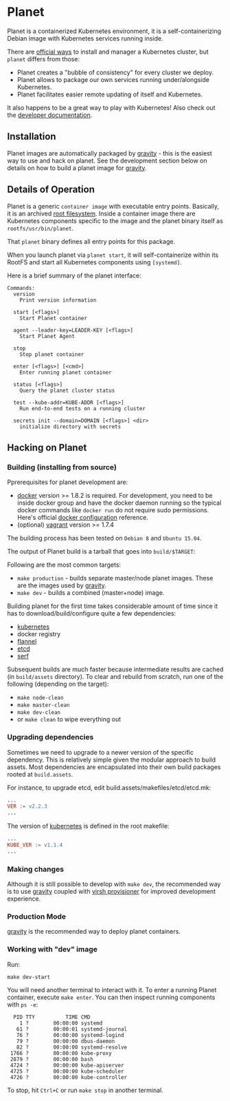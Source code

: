 # Planet

Planet is a containerized Kubernetes environment, it is a self-containerizing Debian image with
Kubernetes services running inside. 

There are [official ways] to install and manager a Kubernetes cluster, but `planet` differs from those:

* Planet creates a "bubble of consistency" for every cluster we deploy.
* Planet allows to package our own services running under/alongside Kubernetes.
* Planet facilitates easier remote updating of itself and Kubernetes.

It also happens to be a great way to play with Kubernetes!
Also check out the [developer documentation](docs/README.md).

## Installation

Planet images are automatically packaged by [gravity] - this is the easiest way to use and hack on planet.
See the development section below on details on how to build a planet image for [gravity].

## Details of Operation

Planet is a generic `container image` with executable entry points. Basically, it is an archived [root filesystem].
Inside a container image there are Kubernetes components specific to the image and the planet binary itself as `rootfs/usr/bin/planet`.

That `planet` binary defines all entry points for this package.

When you launch planet via `planet start`, it will self-containerize within its RootFS and start all Kubernetes
components using `[systemd]`.

Here is a brief summary of the planet interface:
```
Commands:
  version
    Print version information

  start [<flags>]
    Start Planet container

  agent --leader-key=LEADER-KEY [<flags>]
    Start Planet Agent

  stop
    Stop planet container

  enter [<flags>] [<cmd>]
    Enter running planet container

  status [<flags>]
    Query the planet cluster status

  test --kube-addr=KUBE-ADDR [<flags>]
    Run end-to-end tests on a running cluster

  secrets init --domain=DOMAIN [<flags>] <dir>
    initialize directory with secrets
```

## Hacking on Planet

### Building (installing from source)

Pprerequisites for planet development are:
 - [docker] version >= 1.8.2 is required. For development, you need to be
   inside docker group and have the docker daemon running so the typical docker commands like `docker run`
   do not require sudo permissions. Here's official [docker configuration] reference.
 - (optional) [vagrant] version >= 1.7.4

The building process has been tested on `Debian 8` and `Ubuntu 15.04`.

The output of Planet build is a tarball that goes into `build/$TARGET`:

Following are the most common targets:

 - `make production` - builds separate master/node planet images. These are the images used by [gravity].
 - `make dev` - builds a combined (master+node) image.

Building planet for the first time takes considerable amount of time since it has to download/build/configure
quite a few dependencies:
 - [kubernetes]
 - docker registry
 - [flannel]
 - [etcd]
 - [serf]

Subsequent builds are much faster because intermediate results are cached (in `build/assets` directory).
To clear and rebuild from scratch, run one of the following (depending on the target):

 - `make node-clean`
 - `make master-clean`
 - `make dev-clean`
 - or `make clean` to wipe everything out

### Upgrading dependencies

Sometimes we need to upgrade to a newer version of the specific dependency. This is relatively simple given
the modular approach to build assets. Most dependencies are encapsulated into their own build packages rooted
at `build.assets`.

For instance, to upgrade etcd, edit build.assets/makefiles/etcd/etcd.mk:

```Makefile
...
VER := v2.2.3
...
```

The version of [kubernetes] is defined in the root makefile:

```Makefile
...
KUBE_VER := v1.1.4
...
```

### Making changes

Although it is still possible to develop with `make dev`, the recommended way is to use [gravity] coupled with
[virsh provisioner] for improved development experience.

### Production Mode

[gravity] is the recommended way to deploy planet containers.

### Working with "dev" image

Run: 

```
make dev-start
```

You will need another terminal to interact with it. To enter a running Planet container, 
execute `make enter`. You can then inspect running components with `ps -e`:

```
  PID TTY          TIME CMD
    1 ?        00:00:00 systemd
   61 ?        00:00:01 systemd-journal
   76 ?        00:00:00 systemd-logind
   79 ?        00:00:00 dbus-daemon
   82 ?        00:00:00 systemd-resolve
 1766 ?        00:00:00 kube-proxy
 2879 ?        00:00:00 bash
 4724 ?        00:00:00 kube-apiserver
 4725 ?        00:00:00 kube-scheduler
 4726 ?        00:00:00 kube-controller
```

To stop, hit `Ctrl+C` or run `make stop` in another terminal.

[//]: # (Footnots and references)

[official ways]: <http://kubernetes.io/v1.1/docs/getting-started-guides/README.html>
[root filesystem]: <http://www.tldp.org/LDP/sag/html/root-fs.html>
[Kubernetes]: <https://github.com/kubernetes/kubernetes>
[systemd]: <http://www.freedesktop.org/wiki/Software/systemd/>
[docker]: <https://docs.docker.com/linux/step_one/>
[docker configuration]: <https://docs.docker.com/engine/articles/configuring/>
[vagrant]: <https://www.vagrantup.com/downloads.html>
[gravity]: <https://github.com/gravitational/gravity>
[flannel]: <https://github.com/coreos/flannel>
[etcd]: <https://github.com/coreos/etcd>
[serf]: <https://github.com/hashicorp/serf>
[virsh provisioner]: <https://github.com/gravitational/gravity/tree/master/assets/virsh-centos>
